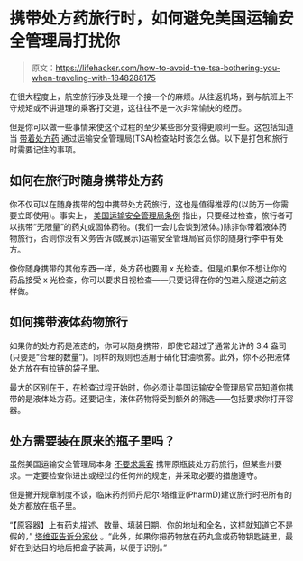 # 携带处方药旅行时，如何避免美国运输安全管理局打扰你

> 原文：<https://lifehacker.com/how-to-avoid-the-tsa-bothering-you-when-traveling-with-1848288175>

在很大程度上，航空旅行涉及处理一个接一个的麻烦。从往返机场，到与航班上不守规矩或不讲道理的乘客打交道，这往往不是一次非常愉快的经历。



但是你可以做一些事情来使这个过程的至少某些部分变得更顺利一些。这包括知道当 [带着处方药](https://www.tsa.gov/travel/travel-tips/can-you-pack-your-meds-pill-case-and-more-questions-answered) 通过运输安全管理局(TSA)检查站时该怎么做。以下是打包和旅行时需要记住的事项。

## **如何在旅行时随身携带处方药**

你不仅可以在随身携带的包中携带处方药旅行，这也是值得推荐的(以防万一你需要立即使用)。事实上， [美国运输安全管理局条例](https://www.tsa.gov/travel/travel-tips/can-you-pack-your-meds-pill-case-and-more-questions-answered) 指出，只要经过检查，旅行者可以携带“无限量”的药丸或固体药物。(我们一会儿会谈到液体。)除非你带着液体药物旅行，否则你没有义务告诉(或展示)运输安全管理局官员你的随身行李中有处方。

像你随身携带的其他东西一样，处方药也要用 x 光检查。但是如果你不想让你的药品接受 x 光检查，你可以要求目视检查——只要记得在你的包进入隧道之前这样做。

## **如何携带液体药物旅行**

如果你的处方药是液态的，你可以随身携带，即使它超过了通常允许的 3.4 盎司(只要是“合理的数量”)。同样的规则也适用于硝化甘油喷雾。此外，你不必把液体处方放在有拉链的袋子里。

最大的区别在于，在检查过程开始时，你必须让美国运输安全管理局官员知道你携带的是液体处方药。还要记住，液体药物将受到额外的筛选——包括要求你打开容器。

## 处方需要装在原来的瓶子里吗？

虽然美国运输安全管理局本身 [不要求乘客](https://www.tsa.gov/travel/travel-tips/can-you-pack-your-meds-pill-case-and-more-questions-answered) 携带原瓶装处方药旅行，但某些州要求。一定要检查你进出或经过的任何州的规定，并采取必要的措施遵守。

但是撇开规章制度不谈，临床药剂师丹尼尔·塔维亚(PharmD)建议旅行时把所有的处方都放在瓶子里。

“【原容器】上有药丸描述、数量、填装日期、你的地址和全名，这样就知道它不是假的，” [塔维亚告诉分家伙](https://thepointsguy.com/guide/traveling-with-medication/) 。“此外，如果你把药物放在药丸盒或药物钥匙链里，最好在到达目的地后把盒子装满，以便于识别。”